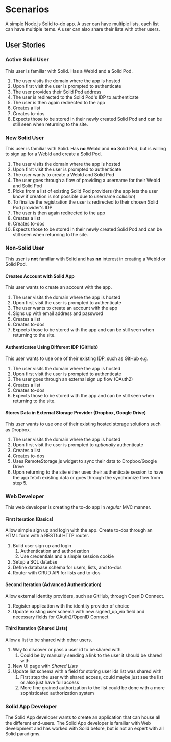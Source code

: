 # Scenarios

A simple Node.js Solid to-do app. A user can have multiple lists, each list can have multiple items. A user can also share their lists with other users.

## User Stories

### Active Solid User

This user is familiar with Solid. Has a WebId and a Solid Pod.

1. The user visits the domain where the app is hosted
2. Upon first visit the user is prompted to authenticate
3. The user provides their Solid Pod address
4. The user is redirected to the Solid Pod's IDP to authenticate
5. The user is then again redirected to the app
6. Creates a list
7. Creates to-dos
8. Expects those to be stored in their newly created Solid Pod and can be still seen when returning to the site.

### New Solid User

This user is familiar with Solid. Has **no** WebId and **no** Solid Pod, but is willing to sign up for a WebId and create a Solid Pod.

1. The user visits the domain where the app is hosted
2. Upon first visit the user is prompted to authenticate
3. The user wants to create a WebId and Solid Pod
4. The user goes through a flow of providing a username for their WebId and Solid Pod
5. Picks from a list of existing Solid Pod providers (the app lets the user know if creation is not possible due to username *collision*)
6. To finalize the registration the user is redirected to their chosen Solid Pod provider's IDP
7. The user is then again redirected to the app
8. Creates a list
9. Creates to-dos
10. Expects those to be stored in their newly created Solid Pod and can be still seen when returning to the site.

### Non-Solid User

This user is **not** familiar with Solid and has **no** interest in creating a WebId or Solid Pod.

#### Creates Account with Solid App

This user wants to create an account with the app.

1. The user visits the domain where the app is hosted
2. Upon first visit the user is prompted to authenticate
3. The user wants to create an account with the app
4. Signs up with email address and password
5. Creates a list
6. Creates to-dos
7. Expects those to be stored with the app and can be still seen when returning to the site.

#### Authenticates Using Different IDP (GitHub)

This user wants to use one of their existing IDP, such as GitHub e.g.

1. The user visits the domain where the app is hosted
2. Upon first visit the user is prompted to authenticate
3. The user goes through an external sign up flow (OAuth2)
4. Creates a list
5. Creates to-dos
6. Expects those to be stored with the app and can be still seen when returning to the site.

#### Stores Data in External Storage Provider (Dropbox, Google Drive)

This user wants to use one of their existing hosted storage solutions such as Dropbox.

1. The user visits the domain where the app is hosted
2. Upon first visit the user is prompted to *optionally* authenticate
3. Creates a list
4. Creates to-dos
5. Uses RemoteStorage.js widget to sync their data to Dropbox/Google Drive
6. Upon returning to the site either uses their authenticate session to have the app fetch existing data or goes through the synchronize flow from step 5.

### Web Developer

This web developer is creating the to-do app in *regular* MVC manner.

#### First Iteration (Basics)

Allow simple sign up and login with the app. Create to-dos through an HTML form with a RESTful HTTP router.

1. Build user sign up and login
   1. Authentication and authorization
   2. Use credentials and a simple session cookie
2. Setup a SQL databse
3. Define database schema for users, lists, and to-dos
4. Router with CRUD API for lists and to-dos

#### Second Iteration (Advanced Authentication)

Allow external identity providers, such as GitHub, through OpenID Connect.

1. Register application with the identity provider of choice
2. Update existing user schema with new signed_up_via field and necessary fields for OAuth2/OpenID Connect

#### Third Iteration (Shared Lists)

Allow a list to be shared with other users.

1. Way to discover or pass a user id to be shared with
   1. Could be by manually sending a link to the user it should be shared with
2. New UI page with *Shared Lists*
3. Update list schema with a field for storing user ids list was shared with
   1. First step the user with shared access, could maybe just see the list or also just have full access
   2. More fine grained authorization to the list could be done with a more sophisticated authorization system

### Solid App Developer

The Solid App developer wants to create an application that can house all the different end-users. The Solid App developer is familiar with Web development and has worked with Solid before, but is not an expert with all Solid paradigms.
